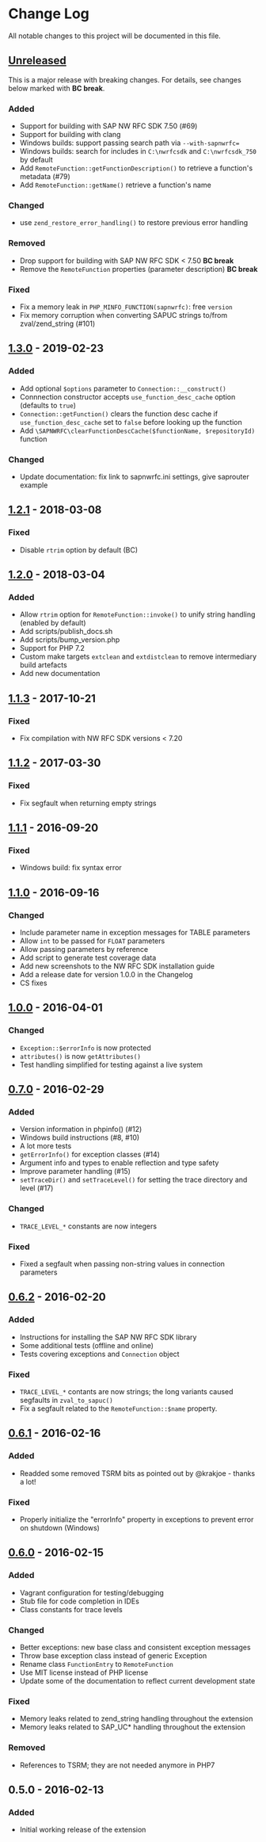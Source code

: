 # Change Log
All notable changes to this project will be documented in this file.

## [Unreleased]

This is a major release with breaking changes. For details, see changes below
marked with **BC break**.

### Added
- Support for building with SAP NW RFC SDK 7.50 (#69)
- Support for building with clang
- Windows builds: support passing search path via `--with-sapnwrfc=`
- Windows builds: search for includes in `C:\nwrfcsdk` and `C:\nwrfcsdk_750` by default
- Add `RemoteFunction::getFunctionDescription()` to retrieve a function's metadata (#79)
- Add `RemoteFunction::getName()` retrieve a function's name
### Changed
- use `zend_restore_error_handling()` to restore previous error handling
### Removed
- Drop support for building with SAP NW RFC SDK < 7.50 **BC break**
- Remove the `RemoteFunction` properties (parameter description) **BC break**
### Fixed
- Fix a memory leak in `PHP_MINFO_FUNCTION(sapnwrfc)`: free `version`
- Fix memory corruption when converting SAPUC strings to/from zval/zend_string (#101)

## [1.3.0] - 2019-02-23
### Added
- Add optional `$options` parameter to `Connection::__construct()`
- Connnection constructor accepts `use_function_desc_cache` option (defaults to `true`)
- `Connection::getFunction()` clears the function desc cache if `use_function_desc_cache` set to `false` before looking up the function
- Add `\SAPNWRFC\clearFunctionDescCache($functionName, $repositoryId)` function
### Changed
- Update documentation: fix link to sapnwrfc.ini settings, give saprouter example

## [1.2.1] - 2018-03-08
### Fixed
- Disable `rtrim` option by default (BC)

## [1.2.0] - 2018-03-04
### Added
- Allow `rtrim` option for `RemoteFunction::invoke()` to unify string handling (enabled by default)
- Add scripts/publish_docs.sh
- Add scripts/bump_version.php
- Support for PHP 7.2
- Custom make targets `extclean` and `extdistclean` to remove intermediary build artefacts
- Add new documentation

## [1.1.3] - 2017-10-21
### Fixed
- Fix compilation with NW RFC SDK versions < 7.20

## [1.1.2] - 2017-03-30
### Fixed
- Fix segfault when returning empty strings

## [1.1.1] - 2016-09-20
### Fixed
- Windows build: fix syntax error

## [1.1.0] - 2016-09-16
### Changed
- Include parameter name in exception messages for TABLE parameters
- Allow `int` to be passed for `FLOAT` parameters
- Allow passing parameters by reference
- Add script to generate test coverage data
- Add new screenshots to the NW RFC SDK installation guide
- Add a release date for version 1.0.0 in the Changelog
- CS fixes

## [1.0.0] - 2016-04-01
### Changed
- `Exception::$errorInfo` is now protected
- `attributes()` is now `getAttributes()`
- Test handling simplified for testing against a live system

## [0.7.0] - 2016-02-29
### Added
- Version information in phpinfo() (#12)
- Windows build instructions (#8, #10)
- A lot more tests
- `getErrorInfo()` for exception classes (#14)
- Argument info and types to enable reflection and type safety
- Improve parameter handling (#15)
- `setTraceDir()` and `setTraceLevel()` for setting the trace directory and level (#17)

### Changed
- `TRACE_LEVEL_*` constants are now integers

### Fixed
- Fixed a segfault when passing non-string values in connection parameters


## [0.6.2] - 2016-02-20
### Added
- Instructions for installing the SAP NW RFC SDK library
- Some additional tests (offline and online)
- Tests covering exceptions and `Connection` object

### Fixed
- `TRACE_LEVEL_*` contants are now strings; the long variants caused segfaults in `zval_to_sapuc()`
- Fix a segfault related to the `RemoteFunction::$name` property.

## [0.6.1] - 2016-02-16
### Added
- Readded some removed TSRM bits as pointed out by @krakjoe - thanks a lot!

### Fixed
- Properly initialize the "errorInfo" property in exceptions to prevent error on shutdown (Windows)

## [0.6.0] - 2016-02-15
### Added
- Vagrant configuration for testing/debugging
- Stub file for code completion in IDEs
- Class constants for trace levels

### Changed
- Better exceptions: new base class and consistent exception messages
- Throw base exception class instead of generic Exception
- Rename class `FunctionEntry` to `RemoteFunction`
- Use MIT license instead of PHP license
- Update some of the documentation to reflect current development state

### Fixed
- Memory leaks related to zend_string handling throughout the extension
- Memory leaks related to SAP_UC* handling throughout the extension

### Removed
- References to TSRM; they are not needed anymore in PHP7

## 0.5.0 - 2016-02-13
### Added
- Initial working release of the extension

[Unreleased]: https://github.com/gkralik/php7-sapnwrfc/compare/1.3.0...HEAD
[1.3.0]: https://github.com/gkralik/php7-sapnwrfc/compare/1.2.1...1.3.0
[1.2.1]: https://github.com/gkralik/php7-sapnwrfc/compare/1.2.0...1.2.1
[1.2.0]: https://github.com/gkralik/php7-sapnwrfc/compare/1.1.3...1.2.0
[1.1.3]: https://github.com/gkralik/php7-sapnwrfc/compare/1.1.2...1.1.3
[1.1.2]: https://github.com/gkralik/php7-sapnwrfc/compare/1.1.1...1.1.2
[1.1.1]: https://github.com/gkralik/php7-sapnwrfc/compare/1.1.0...1.1.1
[1.1.0]: https://github.com/gkralik/php7-sapnwrfc/compare/1.0.0...1.1.0
[1.0.0]: https://github.com/gkralik/php7-sapnwrfc/compare/0.7.0...1.0.0
[0.7.0]: https://github.com/gkralik/php7-sapnwrfc/compare/0.6.2...0.7.0
[0.6.2]: https://github.com/gkralik/php7-sapnwrfc/compare/0.6.1...0.6.2
[0.6.1]: https://github.com/gkralik/php7-sapnwrfc/compare/0.6.0...0.6.1
[0.6.0]: https://github.com/gkralik/php7-sapnwrfc/compare/0.5.0...0.6.0